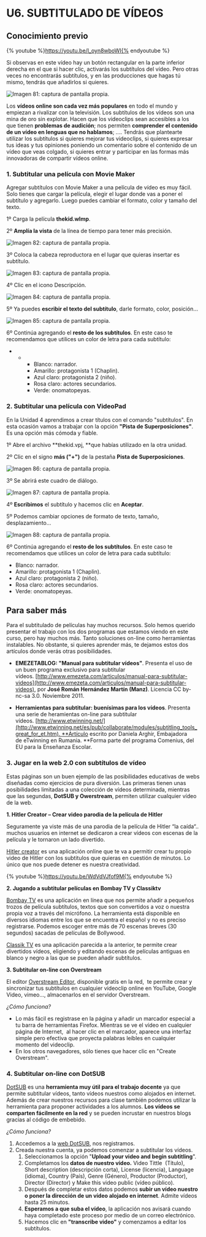 # U6. SUBTITULADO DE VÍDEOS

## Conocimiento previo

{% youtube %}https://youtu.be/l_oyn8wboWI{% endyoutube %}

Si observas en este vídeo hay un botón rectangular en la parte inferior derecha en el que si hacer clic, activarás los subtítulos del vídeo. Pero otras veces no encontrarás subtítulos, y en las producciones que hagas tú mismo, tendrás que añadirlos si quieres.


![Imagen 81: captura de pantalla propia.](img/sub1.jpg)




Los **vídeos online son cada vez más populares** en todo el mundo y empiezan a rivalizar con la televisión. Los subtítulos de los vídeos son una mina de oro sin explotar. Hacen que los videoclips sean accesibles a los que tienen **problemas de audición**; nos permiten **comprender el contenido de un vídeo en lenguas que no hablamos**; .... Tendrás que plantearte utilizar los subtítulos si quieres mejorar tus videoclips, si quieres expresar tus ideas y tus opiniones poniendo un comentario sobre el contenido de un vídeo que veas colgado, si quieres entrar y participar en las formas más innovadoras de compartir vídeos online.

### 1\. Subtitular una película con Movie Maker

Agregar subtítulos con Movie Maker a una película de vídeo es muy fácil. Solo tienes que cargar la película, elegir el lugar donde vas a poner el subtítulo y agregarlo. Luego puedes cambiar el formato, color y tamaño del texto.

1º Carga la película **thekid.wlmp**.

2º **Amplía la vista** de la línea de tiempo para tener más precisión.


![Imagen 82: captura de pantalla propia.](img/sub2.jpg)




3º Coloca la cabeza reproductora en el lugar que quieras insertar es subtítulo.


![Imagen 83: captura de pantalla propia.](img/sub3.jpg)




4º Clic en el icono Descripción.


![Imagen 84: captura de pantalla propia.](img/sub4.jpg)




5º Ya puedes **escribir el texto del subtítulo**, darle formato, color, posición...


![Imagen 85: captura de pantalla propia.](img/sub5.jpg)




6º Continúa agregando el **resto de los subtítulos**. En este caso te recomendamos que utilices un color de letra para cada subtítulo:

*   *   *   Blanco: narrador.
        *   Amarillo: protagonista 1 (Chaplin).
        *   Azul claro: protagonista 2 (niño).
        *   Rosa claro: actores secundarios.
        *   Verde: onomatopeyas.

### 2\. Subtitular una película con VideoPad

En la Unidad 4 aprendimos a crear títulos con el comando "subtítulos". En esta ocasión vamos a trabajar con la opción **"Pista de Superposiciones"**. Es una opción más cómoda y fiable.

1º Abre el archivo **thekid.vpj, **que habías utilizado en la otra unidad.

2º Clic en el signo **más ("+")** de la pestaña **Pista de Superposiciones**.


![Imagen 86: captura de pantalla propia.](img/sub6.jpg)




3º Se abrirá este cuadro de diálogo.


![Imagen 87: captura de pantalla propia.](img/sub7.jpg)




4º **Escribimos** el subtítulo y hacemos clic en **Aceptar**.

5º Podemos cambiar opciones de formato de texto, tamaño, desplazamiento...


![Imagen 88: captura de pantalla propia.](img/sub8.jpg)




6º Continúa agregando el **resto de los subtítulos**. En este caso te recomendamos que utilices un color de letra para cada subtítulo:

*   Blanco: narrador.
*   Amarillo: protagonista 1 (Chaplin).
*   Azul claro: protagonista 2 (niño).
*   Rosa claro: actores secundarios.
*   Verde: onomatopeyas.

## Para saber más

Para el subtitulado de películas hay muchos recursos. Solo hemos querido presentar el trabajo con los dos programas que estamos viendo en este curso, pero hay muchos más. Tanto soluciones on-line como herramientas instalables. No obstante, si quieres aprender más, te dejamos estos dos artículos donde verás otras posibilidades.

*   **EMEZETABLOG: "Manual para subtitular vídeos"**. Presenta el uso de un buen programa exclusivo para subtitular vídeos. [http://www.emezeta.com/articulos/manual-para-subtitular-videos](http://www.emezeta.com/articulos/manual-para-subtitular-videos), por **José Román Hernández Martín (Manz)**. Licencia CC by-nc-sa 3.0. Noviembre 2011.  
    
*   **Herramientas para subtitular: buenísimas para los vídeos**. Presenta una serie de heramientas on-line para subtitular vídeos. [http://www.etwinning.net/](http://www.etwinning.net/es/pub/collaborate/modules/subtitling_tools_great_for_et.htm). **Artículo escrito por Daniela Arghir, Embajadora de eTwinning en Rumania. **Forma parte del programa Comenius, del EU para la Enseñanza Escolar.

### 3\. Jugar en la web 2.0 con subtítulos de vídeo

Estas páginas son un buen ejemplo de las posibilidades educativas de webs diseñadas como ejercicios de pura diversión. Las primeras tienen unas posibilidades limitadas a una colección de vídeos determinada, mientras que las segundas, **DotSUB y Owerstream**, permiten utilizar cualquier vídeo de la web.

**1\. Hitler Creator – Crear video parodia de la película de Hitler**

Seguramente ya viste más de una parodia de la película de Hitler “la caída“.. muchos usuarios en internet se dedicaron a crear vídeos con escenas de la película y le tornaron un lado divertido.

[Hitler creator](http://chevismo.com/hitler) es una aplicación online que te va a permitir crear tu propio video de Hitler con los subtitulos que quieras en cuestión de minutos. Lo único que nos puede detener es nuestra creatividad.

{% youtube %}https://youtu.be/WdVdVJfof9M{% endyoutube %}

**2\. Jugando a subtitular películas en Bombay TV y Classiktv**

[Bombay TV](http://www.grapheine.com/bombaytv/index.php?lang=es) es una aplicación en línea que nos permite añadir a pequeños trozos de película subtítulos, textos que son convertidos a voz o nuestra propia voz a través del micrófono. La herramienta está disponible en diversos idiomas entre los que se encuentra el español y no es preciso registrarse. Podemos escoger entre más de 70 escenas breves (30 segundos) sacadas de películas de Bollywood.

[Classik TV](http://www.grapheine.com/classiktv/) es una aplicación parecida a la anterior, te permite crear divertidos vídeos, eligiendo y editando escenas de películas antiguas en blanco y negro a las que se pueden añadir subtítulos.

**3\. Subtitular on-line con Overstream**

El editor [Overstream Editor](http://www.overstream.net/), disponible gratis en la red,  te permite crear y sincronizar tus subtítulos en cualquier videoclip online en YouTube, Google Video, vimeo..., almacenarlos en el servidor Overstream.

_¿Cómo funciona?_

*   Lo más fácil es registrase en la página y añadir un marcador especial a tu barra de herramientas Firefox. Mientras se ve el vídeo en cualquier página de Internet,  al hacer clic en el marcador, aparece una interfaz simple pero efectiva que proyecta palabras leíbles en cualquier momento del videoclip.
*   En los otros navegadores, sólo tienes que hacer clic en "Create Overstream".

### 4\. Subtitular on-line con DotSUB

[DotSUB](http://dotsub.com/) es una **herramienta muy útil para el trabajo docente** ya que permite subtitular vídeos, tanto vídeos nuestros como alojados en internet. Además de crear nuestros recursos para clase también podemos utilizar la herramienta para proponer actividades a los alumnos. **Los vídeos se comparten fácilmente en la red** y se pueden incrustar en nuestros blogs gracias al código de embebido.

_¿Cómo funciona?_

1.  Accedemos a la [web DotSUB](http://dotsub.com/), nos registramos.
2.  Creada nuestra cuenta, ya podemos comenzar a subtitular los vídeos.
    1.  Seleccionamos la opción "**Upload your video and begin subtitling**".
    2.  Completamos los **datos de nuestro vídeo.** Video Tittle  (Título), Short description (descripción corta), License (licencia), Language (idioma), Country (País), Genre (Género), Productor (Productor), Director (Director) y Make this video public (vídeo público).
    3.  Después de completar estos datos podemos **subir un vídeo nuestro o poner la dirección de un vídeo alojado en internet**. Admite vídeos hasta 25 minutos.
    4.  **Esperamos a que suba el vídeo**, la aplicación nos avisará cuando haya completado este proceso por medio de un correo electrónico.
    5.  Hacemos clic en **"transcribe video"** y comenzamos a editar los subtítulos.

